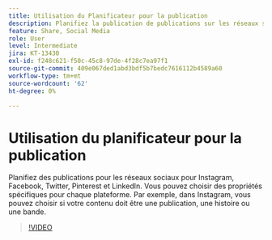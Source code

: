 ```yaml
---
title: Utilisation du Planificateur pour la publication
description: Planifiez la publication de publications sur les réseaux sociaux pour Instagram, Facebook, Twitter, Pinterest et LinkedIn
feature: Share, Social Media
role: User
level: Intermediate
jira: KT-13430
exl-id: f248c621-f50c-45c8-97de-4f28c7ea97f1
source-git-commit: 409e067ded1abd3bdf5b7bedc7616112b4589a60
workflow-type: tm+mt
source-wordcount: '62'
ht-degree: 0%

---
```


# Utilisation du planificateur pour la publication

Planifiez des publications pour les réseaux sociaux pour Instagram, Facebook, Twitter, Pinterest et LinkedIn. Vous pouvez choisir des propriétés spécifiques pour chaque plateforme. Par exemple, dans Instagram, vous pouvez choisir si votre contenu doit être une publication, une histoire ou une bande.

>[!VIDEO](https://video.tv.adobe.com/v/3420242?quality=12&learn=on&hidetitle=true)

